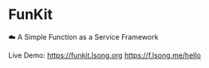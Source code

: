 
# FunKit 

:cloud: A Simple Function as a Service Framework

Live Demo: https://funkit.lsong.org
           https://f.lsong.me/hello